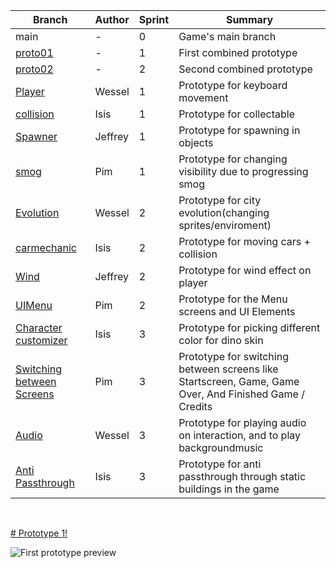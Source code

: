 
| Branch     | Author | Sprint | Summary |
| ----------- | ----------- |  ----------- |  ----------- |
| main      | - | 0 | Game's main branch |
| <a href="https://github.com/Isissss/CLE4/tree/proto01">proto01</a>   | - | 1 | First combined prototype |
| <a href="https://github.com/Isissss/CLE4/tree/proto02">proto02</a>   | - | 2 | Second combined prototype |
| <a href="https://github.com/Isissss/CLE4/tree/Player">Player</a>   | Wessel | 1 | Prototype for keyboard movement |
| <a href="https://github.com/Isissss/CLE4/tree/collision">collision</a>   | Isis | 1 | Prototype for collectable |
| <a href="https://github.com/Isissss/CLE4/tree/Spawner">Spawner</a>   | Jeffrey | 1 | Prototype for spawning in objects |
| <a href="https://github.com/Isissss/CLE4/tree/smog">smog</a>   | Pim | 1 | Prototype for changing visibility due to progressing smog |
| <a href="https://github.com/Isissss/CLE4/tree/Evolution">Evolution</a>   | Wessel | 2 | Prototype for city evolution(changing sprites/enviroment) |
| <a href="https://github.com/Isissss/CLE4/tree/carmechanic">carmechanic</a>   | Isis | 2 | Prototype for moving cars + collision |
| <a href="https://github.com/Isissss/CLE4/tree/Wind">Wind</a>   | Jeffrey | 2 | Prototype for wind effect on player |
| <a href="https://github.com/Isissss/CLE4/tree/collision">UIMenu</a>   | Pim | 2 | Prototype for the Menu screens and UI Elements |
| <a href="https://github.com/Isissss/CLE4/tree/charactercustomizer">Character customizer</a>   | Isis | 3 | Prototype for picking different color for dino skin |
| <a href="https://github.com/Isissss/CLE4/tree/Screens">Switching between Screens</a>   | Pim | 3 | Prototype for switching between screens like Startscreen, Game, Game Over, And Finished Game / Credits |
| <a href="https://github.com/Isissss/CLE4/tree/Audio">Audio</a>   | Wessel | 3 | Prototype for playing audio on interaction, and to play backgroundmusic |
 | <a href="https://github.com/Isissss/CLE4/tree/AntiPassThrough">Anti Passthrough</a>   | Isis | 3 | Prototype for anti passthrough through static buildings in the game | | <a href="https://github.com/Isissss/CLE4/tree/Spritesheet">Spritesheet</a>   | Isis | 3 | Prototype for spritesheet for the dino |
 
 <br>     
        



[# Prototype 1!](https://isissss.github.io/CLE4/)
 
 ![First prototype preview](https://cdn.discordapp.com/attachments/918139462372954152/978769137226620968/unknown.png)

